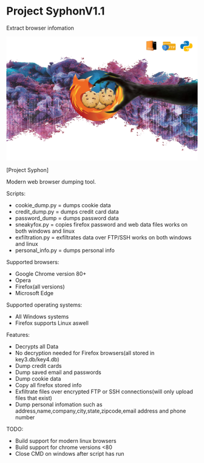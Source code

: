 # Project SyphonV1.1
Extract browser infomation

<img src="https://raw.githubusercontent.com/darkseid-security/ProjectSyphon/main/img/theft.jpg">

[Project Syphon]

Modern web browser dumping tool.

Scripts:
- cookie_dump.py = dumps cookie data
- credit_dump.py = dumps credit card data
- password_dump = dumps password data
- sneakyfox.py = copies firefox password and web data files works on both windows and linux
- exfiltration.py = exfiltrates data over FTP/SSH works on both windows and linux
- personal_info.py = dumps personal info

Supported browsers:
- Google Chrome version 80+
- Opera
- Firefox(all versions)
- Microsoft Edge

Supported operating systems:
- All Windows systems
- Firefox supports Linux aswell 

Features:
- Decrypts all Data
- No decryption needed for Firefox browsers(all stored in key3.db/key4.db)
- Dump credit cards
- Dump saved email and passwords
- Dump cookie data
- Copy all firefox stored info
- Exfiltrate files over encrypted FTP or SSH connections(will only upload files that exist)
- Dump personal infomation such as address,name,company,city,state,zipcode,email address and phone number

TODO:
- Build support for modern linux browsers
- Build support for chrome versions <80
- Close CMD on windows after script has run
